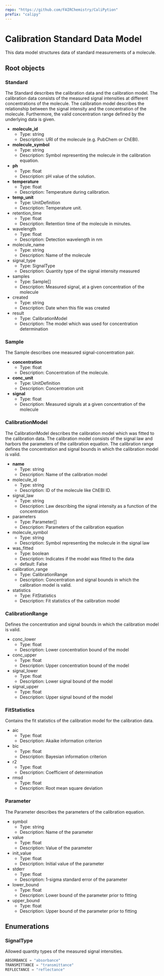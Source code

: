 ```yaml
---
repo: "https://github.com/FAIRChemistry/CaliPytion"
prefix: "calipy"
---
```


# Calibration Standard Data Model

This data model structures data of standard measurements of a molecule.

## Root objects

### Standard

The Standard describes the calibration data and the calibration model. The calibration data consists of the measured signal intensities at different concentrations of the molecule. The calibration model describes the relationship between the signal intensity and the concentration of the molecule. Furthermore, the valid concentration range defined by the underlying data is given.

- **molecule_id**
  - Type: string
  - Description: URI of the molecule (e.g. PubChem or ChEBI).
- **molecule_symbol**
  - Type: string
  - Description: Symbol representing the molecule in the calibration equation.
- **ph**
  - Type: float
  - Description: pH value of the solution.
- **temperature**
  - Type: float
  - Description: Temperature during calibration.
- **temp_unit**
  - Type: UnitDefinition
  - Description: Temperature unit.
- retention_time
  - Type: float
  - Description: Retention time of the molecule in minutes.
- wavelength
  - Type: float
  - Description: Detection wavelength in nm
- molecule_name
  - Type: string
  - Description: Name of the molecule
- signal_type
  - Type: SignalType
  - Description: Quantity type of the signal intensity measured
- samples
  - Type: Sample[]
  - Description: Measured signal, at a given concentration of the molecule
- created
  - Type: string
  - Description: Date when this file was created
- result
  - Type: CalibrationModel
  - Description: The model which was used for concentration determination

### Sample

The Sample describes one measured signal-concentration pair.

- **concentration**
  - Type: float
  - Description: Concentration of the molecule.
- **conc_unit**
  - Type: UnitDefinition
  - Description: Concentration unit
- **signal**
  - Type: float
  - Description: Measured signals at a given concentration of the molecule

### CalibrationModel

The CalibrationModel describes the calibration model which was fitted to the calibration data. The calibration model consists of the signal law and harbors the parameters of the calibration equation. The calibration range defines the concentration and signal bounds in which the calibration model is valid.

- **name**
  - Type: string
  - Description: Name of the calibration model
- molecule_id
  - Type: string
  - Description: ID of the molecule like ChEBI ID.
- signal_law
  - Type: string
  - Description: Law describing the signal intensity as a function of the concentration
- parameters
  - Type: Parameter[]
  - Description: Parameters of the calibration equation
- molecule_symbol
  - Type: string
  - Description: Symbol representing the molecule in the signal law
- was_fitted
  - Type: boolean
  - Description: Indicates if the model was fitted to the data
  - default: False
- calibration_range
  - Type: CalibrationRange
  - Description: Concentration and signal bounds in which the calibration model is valid.
- statistics
  - Type: FitStatistics
  - Description: Fit statistics of the calibration model

### CalibrationRange

Defines the concentration and signal bounds in which the calibration model is valid.

- conc_lower
  - Type: float
  - Description: Lower concentration bound of the model
- conc_upper
  - Type: float
  - Description: Upper concentration bound of the model
- signal_lower
  - Type: float
  - Description: Lower signal bound of the model
- signal_upper
  - Type: float
  - Description: Upper signal bound of the model

### FitStatistics

Contains the fit statistics of the calibration model for the calibration data.

- aic
  - Type: float
  - Description: Akaike information criterion
- bic
  - Type: float
  - Description: Bayesian information criterion
- r2
  - Type: float
  - Description: Coefficient of determination
- rmsd
  - Type: float
  - Description: Root mean square deviation

### Parameter

The Parameter describes the parameters of the calibration equation.

- symbol
  - Type: string
  - Description: Name of the parameter
- value
  - Type: float
  - Description: Value of the parameter
- init_value
  - Type: float
  - Description: Initial value of the parameter
- stderr
  - Type: float
  - Description: 1-sigma standard error of the parameter
- lower_bound
  - Type: float
  - Description: Lower bound of the parameter prior to fitting
- upper_bound
  - Type: float
  - Description: Upper bound of the parameter prior to fitting

## Enumerations

### SignalType

Allowed quantity types of the measured signal intensities.

```python
ABSORBANCE = "absorbance"
TRANSMITTANCE = "transmittance"
REFLECTANCE = "reflectance"
```

